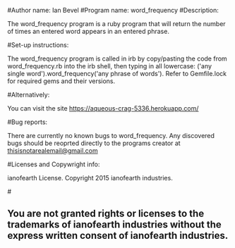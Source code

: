 #Author name: Ian Bevel
#Program name: word_frequency
#Description: <p>The word_frequency program is a ruby program that will return the number of times an entered word appears in an entered phrase.</p>
#Set-up instructions: <p>The word_frequency program is called in irb by copy/pasting the code from word_frequency.rb into the irb shell, then typing in all lowercase: ('any single word').word_frequency('any phrase of words').  Refer to Gemfile.lock for required gems and their versions.</p>
#Alternatively: <p>You can visit the site https://aqueous-crag-5336.herokuapp.com/</p>
#Bug reports: <p>There are currently no known bugs to word_frequency.  Any discovered bugs should be reoprted directly to the programs creator at thisisnotarealemail@gmail.com</p>
#Licenses and Copywright info: <p>ianofearth License.  Copyright 2015 ianofearth industries.</p>
#<h2>You are not granted rights or licenses to the trademarks of ianofearth industries without the express written consent of ianofearth industries.</h2>
